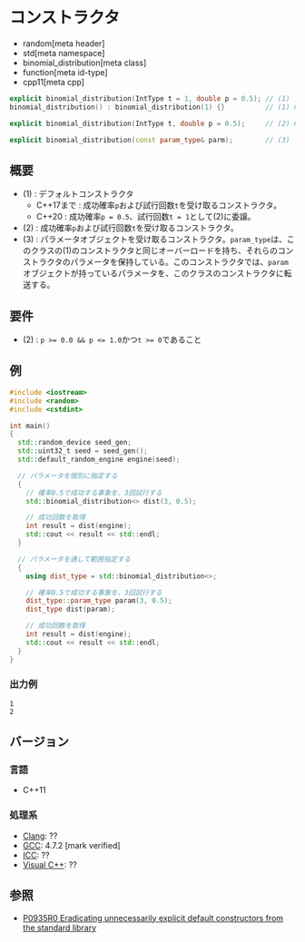 # コンストラクタ
* random[meta header]
* std[meta namespace]
* binomial_distribution[meta class]
* function[meta id-type]
* cpp11[meta cpp]

```cpp
explicit binomial_distribution(IntType t = 1, double p = 0.5); // (1)
binomial_distribution() : binomial_distribution(1) {}          // (1) C++20

explicit binomial_distribution(IntType t, double p = 0.5);     // (2) C++20

explicit binomial_distribution(const param_type& parm);        // (3)
```

## 概要

- (1) : デフォルトコンストラクタ
    - C++17まで : 成功確率`p`および試行回数`t`を受け取るコンストラクタ。
    - C++20 : 成功確率`p = 0.5`、試行回数`t = 1`として(2)に委譲。
- (2) : 成功確率`p`および試行回数`t`を受け取るコンストラクタ。
- (3) : パラメータオブジェクトを受け取るコンストラクタ。`param_type`は、このクラスの(1)のコンストラクタと同じオーバーロードを持ち、それらのコンストラクタのパラメータを保持している。このコンストラクタでは、`param`オブジェクトが持っているパラメータを、このクラスのコンストラクタに転送する。


## 要件
- (2) : `p >= 0.0 && p <= 1.0`かつ`t >= 0`であること


## 例
```cpp example
#include <iostream>
#include <random>
#include <cstdint>

int main()
{
  std::random_device seed_gen;
  std::uint32_t seed = seed_gen();
  std::default_random_engine engine(seed);

  // パラメータを個別に指定する
  {
    // 確率0.5で成功する事象を、3回試行する
    std::binomial_distribution<> dist(3, 0.5);

    // 成功回数を取得
    int result = dist(engine);
    std::cout << result << std::endl;
  }

  // パラメータを通して範囲指定する
  {
    using dist_type = std::binomial_distribution<>;

    // 確率0.5で成功する事象を、3回試行する
    dist_type::param_type param(3, 0.5);
    dist_type dist(param);

    // 成功回数を取得
    int result = dist(engine);
    std::cout << result << std::endl;
  }
}
```

### 出力例
```
1
2
```

## バージョン
### 言語
- C++11

### 処理系
- [Clang](/implementation.md#clang): ??
- [GCC](/implementation.md#gcc): 4.7.2 [mark verified]
- [ICC](/implementation.md#icc): ??
- [Visual C++](/implementation.md#visual_cpp): ??


## 参照

- [P0935R0 Eradicating unnecessarily explicit default constructors from the standard library](http://www.open-std.org/jtc1/sc22/wg21/docs/papers/2018/p0935r0.html)
